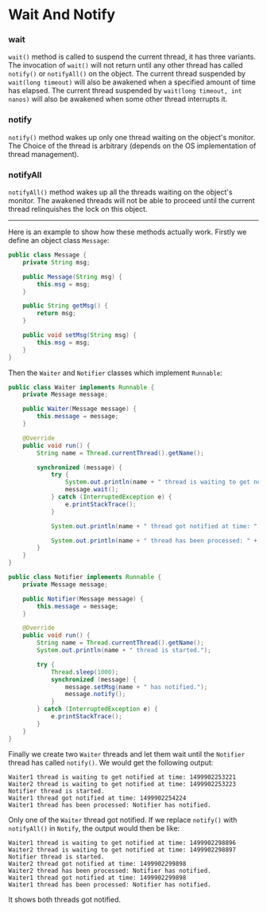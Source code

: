 # Wait And Notify

### wait
`wait()` method is called to suspend the current thread, it has three variants. The invocation of `wait()` will not return until any other thread has called `notify()` or `notifyAll()` on the object. The current thread suspended by `wait(long timeout)` will also be awakened when a specified amount of time has elapsed. The current thread suspended by `wait(long timeout, int nanos)` will also be awakened when some other thread interrupts it.

### notify
`notify()` method wakes up only one thread waiting on the object's monitor. The Choice of the thread is arbitrary (depends on the OS implementation of thread management).

### notifyAll
`notifyAll()` method wakes up all the threads waiting on the object's monitor. The awakened threads will not be able to proceed until the current thread relinquishes the lock on this object.

___
Here is an example to show how these methods actually work. Firstly we define an object class `Message`:

```java
public class Message {
    private String msg;

    public Message(String msg) {
        this.msg = msg;
    }

    public String getMsg() {
        return msg;
    }

    public void setMsg(String msg) {
        this.msg = msg;
    }
}
```

Then the `Waiter` and `Notifier` classes which implement `Runnable`:

```java
public class Waiter implements Runnable {
    private Message message;

    public Waiter(Message message) {
        this.message = message;
    }

    @Override
    public void run() {
        String name = Thread.currentThread().getName();

        synchronized (message) {
            try {
                System.out.println(name + " thread is waiting to get notified at time: " + System.currentTimeMillis());
                message.wait();
            } catch (InterruptedException e) {
                e.printStackTrace();
            }

            System.out.println(name + " thread got notified at time: " + System.currentTimeMillis());

            System.out.println(name + " thread has been processed: " + message.getMsg());
        }
    }
}

public class Notifier implements Runnable {
    private Message message;

    public Notifier(Message message) {
        this.message = message;
    }

    @Override
    public void run() {
        String name = Thread.currentThread().getName();
        System.out.println(name + " thread is started.");

        try {
            Thread.sleep(1000);
            synchronized (message) {
                message.setMsg(name + " has notified.");
                message.notify();
            }
        } catch (InterruptedException e) {
            e.printStackTrace();
        }
    }
}
```

Finally we create two `Waiter` threads and let them wait until the `Notifier` thread has called `notify()`. We would get the following output:

```
Waiter1 thread is waiting to get notified at time: 1499902253221
Waiter2 thread is waiting to get notified at time: 1499902253223
Notifier thread is started.
Waiter1 thread got notified at time: 1499902254224
Waiter1 thread has been processed: Notifier has notified.
```

Only one of the `Waiter` thread got notified. If we replace `notify()` with `notifyAll()` in `Notify`, the output would then be like:

```
Waiter1 thread is waiting to get notified at time: 1499902298896
Waiter2 thread is waiting to get notified at time: 1499902298897
Notifier thread is started.
Waiter2 thread got notified at time: 1499902299898
Waiter2 thread has been processed: Notifier has notified.
Waiter1 thread got notified at time: 1499902299898
Waiter1 thread has been processed: Notifier has notified.
```

It shows both threads got notified.

